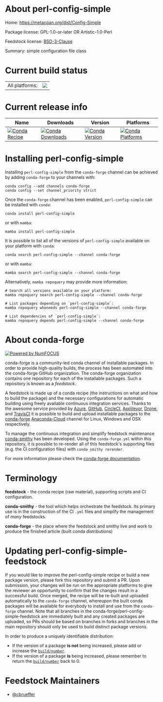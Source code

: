 About perl-config-simple
========================

Home: https://metacpan.org/dist/Config-Simple

Package license: GPL-1.0-or-later OR Artistic-1.0-Perl

Feedstock license: [BSD-3-Clause](https://github.com/conda-forge/perl-config-simple-feedstock/blob/main/LICENSE.txt)

Summary: simple configuration file class

Current build status
====================


<table><tr><td>All platforms:</td>
    <td>
      <a href="https://dev.azure.com/conda-forge/feedstock-builds/_build/latest?definitionId=17454&branchName=main">
        <img src="https://dev.azure.com/conda-forge/feedstock-builds/_apis/build/status/perl-config-simple-feedstock?branchName=main">
      </a>
    </td>
  </tr>
</table>

Current release info
====================

| Name | Downloads | Version | Platforms |
| --- | --- | --- | --- |
| [![Conda Recipe](https://img.shields.io/badge/recipe-perl--config--simple-green.svg)](https://anaconda.org/conda-forge/perl-config-simple) | [![Conda Downloads](https://img.shields.io/conda/dn/conda-forge/perl-config-simple.svg)](https://anaconda.org/conda-forge/perl-config-simple) | [![Conda Version](https://img.shields.io/conda/vn/conda-forge/perl-config-simple.svg)](https://anaconda.org/conda-forge/perl-config-simple) | [![Conda Platforms](https://img.shields.io/conda/pn/conda-forge/perl-config-simple.svg)](https://anaconda.org/conda-forge/perl-config-simple) |

Installing perl-config-simple
=============================

Installing `perl-config-simple` from the `conda-forge` channel can be achieved by adding `conda-forge` to your channels with:

```
conda config --add channels conda-forge
conda config --set channel_priority strict
```

Once the `conda-forge` channel has been enabled, `perl-config-simple` can be installed with `conda`:

```
conda install perl-config-simple
```

or with `mamba`:

```
mamba install perl-config-simple
```

It is possible to list all of the versions of `perl-config-simple` available on your platform with `conda`:

```
conda search perl-config-simple --channel conda-forge
```

or with `mamba`:

```
mamba search perl-config-simple --channel conda-forge
```

Alternatively, `mamba repoquery` may provide more information:

```
# Search all versions available on your platform:
mamba repoquery search perl-config-simple --channel conda-forge

# List packages depending on `perl-config-simple`:
mamba repoquery whoneeds perl-config-simple --channel conda-forge

# List dependencies of `perl-config-simple`:
mamba repoquery depends perl-config-simple --channel conda-forge
```


About conda-forge
=================

[![Powered by
NumFOCUS](https://img.shields.io/badge/powered%20by-NumFOCUS-orange.svg?style=flat&colorA=E1523D&colorB=007D8A)](https://numfocus.org)

conda-forge is a community-led conda channel of installable packages.
In order to provide high-quality builds, the process has been automated into the
conda-forge GitHub organization. The conda-forge organization contains one repository
for each of the installable packages. Such a repository is known as a *feedstock*.

A feedstock is made up of a conda recipe (the instructions on what and how to build
the package) and the necessary configurations for automatic building using freely
available continuous integration services. Thanks to the awesome service provided by
[Azure](https://azure.microsoft.com/en-us/services/devops/), [GitHub](https://github.com/),
[CircleCI](https://circleci.com/), [AppVeyor](https://www.appveyor.com/),
[Drone](https://cloud.drone.io/welcome), and [TravisCI](https://travis-ci.com/)
it is possible to build and upload installable packages to the
[conda-forge](https://anaconda.org/conda-forge) [Anaconda-Cloud](https://anaconda.org/)
channel for Linux, Windows and OSX respectively.

To manage the continuous integration and simplify feedstock maintenance
[conda-smithy](https://github.com/conda-forge/conda-smithy) has been developed.
Using the ``conda-forge.yml`` within this repository, it is possible to re-render all of
this feedstock's supporting files (e.g. the CI configuration files) with ``conda smithy rerender``.

For more information please check the [conda-forge documentation](https://conda-forge.org/docs/).

Terminology
===========

**feedstock** - the conda recipe (raw material), supporting scripts and CI configuration.

**conda-smithy** - the tool which helps orchestrate the feedstock.
                   Its primary use is in the construction of the CI ``.yml`` files
                   and simplify the management of *many* feedstocks.

**conda-forge** - the place where the feedstock and smithy live and work to
                  produce the finished article (built conda distributions)


Updating perl-config-simple-feedstock
=====================================

If you would like to improve the perl-config-simple recipe or build a new
package version, please fork this repository and submit a PR. Upon submission,
your changes will be run on the appropriate platforms to give the reviewer an
opportunity to confirm that the changes result in a successful build. Once
merged, the recipe will be re-built and uploaded automatically to the
`conda-forge` channel, whereupon the built conda packages will be available for
everybody to install and use from the `conda-forge` channel.
Note that all branches in the conda-forge/perl-config-simple-feedstock are
immediately built and any created packages are uploaded, so PRs should be based
on branches in forks and branches in the main repository should only be used to
build distinct package versions.

In order to produce a uniquely identifiable distribution:
 * If the version of a package **is not** being increased, please add or increase
   the [``build/number``](https://docs.conda.io/projects/conda-build/en/latest/resources/define-metadata.html#build-number-and-string).
 * If the version of a package **is** being increased, please remember to return
   the [``build/number``](https://docs.conda.io/projects/conda-build/en/latest/resources/define-metadata.html#build-number-and-string)
   back to 0.

Feedstock Maintainers
=====================

* [@cbrueffer](https://github.com/cbrueffer/)

